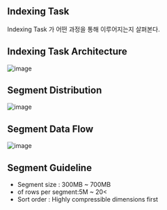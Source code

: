 ## Indexing Task
Indexing Task 가 어떤 과정을 통해 이루어지는지 살펴본다.

## Indexing Task Architecture

![image](https://user-images.githubusercontent.com/4033129/44766740-dc578480-ab95-11e8-8af7-7a317f56ff54.png)

## Segment Distribution

![image](https://user-images.githubusercontent.com/4033129/44769429-8a1b6100-ab9f-11e8-82c0-614421632c1d.png)

## Segment Data Flow

![image](https://user-images.githubusercontent.com/4033129/44769456-a0292180-ab9f-11e8-98a5-53da266931b6.png)

## Segment Guideline

- Segment size : 300MB ~ 700MB
-  of rows per segment:5M ~ 20<
- Sort order : Highly compressible dimensions first
